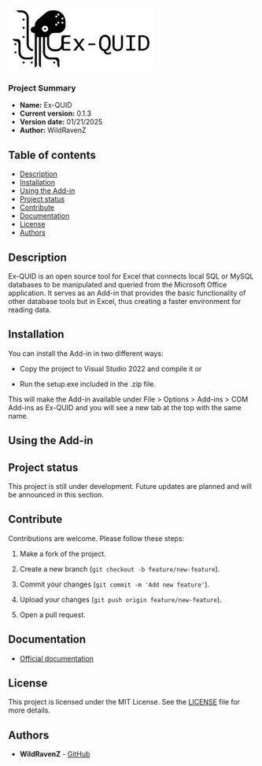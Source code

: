 ![Ex-QUID](https://github.com/WildRavenZ/Ex-QUID/blob/master/logo.png)
### Project Summary
* **Name:** Ex-QUID
* **Current version:** 0.1.3
* **Version date:** 01/21/2025
* **Author:** WildRavenZ

## Table of contents
- [Description](#description)
- [Installation](#installation)
- [Using the Add-in](#using-the-add-in)
- [Project status](#project-status)
- [Contribute](#contribute)
- [Documentation](#documentation)
- [License](#license)
- [Authors](#authors)

## Description
Ex-QUID is an open source tool for Excel that connects local SQL or MySQL databases to be manipulated and queried from the Microsoft Office application. It serves as an Add-in that provides the basic functionality of other database tools but in Excel, thus creating a faster environment for reading data.

## Installation
You can install the Add-in in two different ways:

* Copy the project to Visual Studio 2022 and compile it or

* Run the setup.exe included in the .zip file.

This will make the Add-in available under File > Options > Add-ins > COM Add-ins as Ex-QUID and you will see a new tab at the top with the same name.

## Using the Add-in

## Project status
This project is still under development. Future updates are planned and will be announced in this section.

## Contribute
Contributions are welcome. Please follow these steps:
1. Make a fork of the project.

2. Create a new branch (`git checkout -b feature/new-feature`).

3. Commit your changes (`git commit -m 'Add new feature'`).

4. Upload your changes (`git push origin feature/new-feature`).

5. Open a pull request.

## Documentation
- [Official documentation](https://drive.google.com/drive/folders/1-H25zdFaJudqvKLrNgETEX9vOnUVkxNC?usp=sharing)

## License
This project is licensed under the MIT License. See the [LICENSE](./LICENSE) file for more details.

## Authors
- **WildRavenZ** - [GitHub](https://github.com/WildRavenZ)
